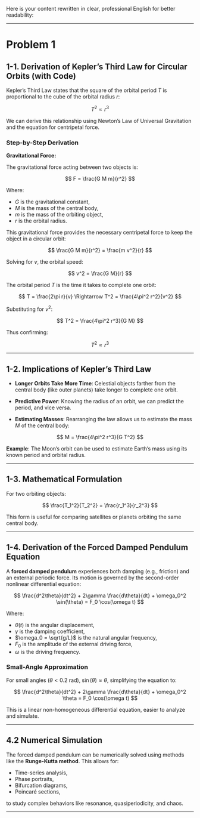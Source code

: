 Here is your content rewritten in clear, professional English for better readability:

---

# Problem 1

## 1-1. Derivation of Kepler’s Third Law for Circular Orbits (with Code)

Kepler’s Third Law states that the square of the orbital period $T$ is proportional to the cube of the orbital radius $r$:

$$
T^2 \propto r^3
$$

We can derive this relationship using Newton’s Law of Universal Gravitation and the equation for centripetal force.

### Step-by-Step Derivation

**Gravitational Force:**

The gravitational force acting between two objects is:

$$
F = \frac{G M m}{r^2}
$$

Where:

- $G$ is the gravitational constant,
- $M$ is the mass of the central body,
- $m$ is the mass of the orbiting object,
- $r$ is the orbital radius.

This gravitational force provides the necessary centripetal force to keep the object in a circular orbit:

$$
\frac{G M m}{r^2} = \frac{m v^2}{r}
$$

Solving for $v$, the orbital speed:

$$
v^2 = \frac{G M}{r}
$$

The orbital period $T$ is the time it takes to complete one orbit:

$$
T = \frac{2\pi r}{v}
\Rightarrow T^2 = \frac{4\pi^2 r^2}{v^2}
$$

Substituting for $v^2$:

$$
T^2 = \frac{4\pi^2 r^3}{G M}
$$

Thus confirming:

$$
T^2 \propto r^3
$$

---

## 1-2. Implications of Kepler’s Third Law

- **Longer Orbits Take More Time**: Celestial objects farther from the central body (like outer planets) take longer to complete one orbit.

- **Predictive Power**: Knowing the radius of an orbit, we can predict the period, and vice versa.

- **Estimating Masses**: Rearranging the law allows us to estimate the mass $M$ of the central body:

$$
M = \frac{4\pi^2 r^3}{G T^2}
$$

**Example**: The Moon’s orbit can be used to estimate Earth’s mass using its known period and orbital radius.

---

## 1-3. Mathematical Formulation

For two orbiting objects:

$$
\frac{T_1^2}{T_2^2} = \frac{r_1^3}{r_2^3}
$$

This form is useful for comparing satellites or planets orbiting the same central body.

---

## 1-4. Derivation of the Forced Damped Pendulum Equation

A **forced damped pendulum** experiences both damping (e.g., friction) and an external periodic force. Its motion is governed by the second-order nonlinear differential equation:

$$
\frac{d^2\theta}{dt^2} + 2\gamma \frac{d\theta}{dt} + \omega_0^2 \sin(\theta) = F_0 \cos(\omega t)
$$

Where:

- $\theta(t)$ is the angular displacement,
- $\gamma$ is the damping coefficient,
- $\omega_0 = \sqrt{g/L}$ is the natural angular frequency,
- $F_0$ is the amplitude of the external driving force,
- $\omega$ is the driving frequency.

### Small-Angle Approximation

For small angles ($\theta < 0.2$ rad), $\sin(\theta) \approx \theta$, simplifying the equation to:

$$
\frac{d^2\theta}{dt^2} + 2\gamma \frac{d\theta}{dt} + \omega_0^2 \theta = F_0 \cos(\omega t)
$$

This is a linear non-homogeneous differential equation, easier to analyze and simulate.

---

## 4.2 Numerical Simulation

The forced damped pendulum can be numerically solved using methods like the **Runge-Kutta method**. This allows for:

- Time-series analysis,
- Phase portraits,
- Bifurcation diagrams,
- Poincaré sections,

to study complex behaviors like resonance, quasiperiodicity, and chaos.

---
